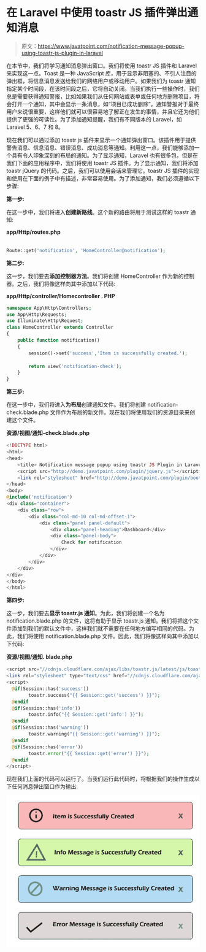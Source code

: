# 在 Laravel 中使用 toastr JS 插件弹出通知消息

> 原文：<https://www.javatpoint.com/notification-message-popup-using-toastr-js-plugin-in-laravel>

在本节中，我们将学习通知消息弹出窗口。我们将使用 toastr JS 插件和 Laravel 来实现这一点。Toast 是一种 JavaScript 库，用于显示非阻塞的、不引人注目的弹出框，将信息消息发送给我们的网络用户或移动用户。如果我们为 toastr 通知指定某个时间段，在该时间段之后，它将自动关闭。当我们执行一些操作时，我们总是需要获得通知警报，比如如果我们从任何网站或表单或任何地方删除项目，将会打开一个通知，其中会显示一条消息，如“项目已成功删除”。通知警报对于最终用户来说很重要，这样他们就可以很容易地了解正在发生的事情，并且它还为他们提供了更强的可读性。为了添加通知提醒，我们有不同版本的 Laravel，如 Laravel 5、6、7 和 8。

现在我们可以通过添加 toastr js 插件来显示一个通知弹出窗口。该插件用于提供警告消息、信息消息、错误消息、成功消息等通知。利用这一点，我们能够添加一个具有令人印象深刻的布局的通知。为了显示通知，Laravel 也有很多包，但是在我们下面的应用程序中，我们将使用 toastr JS 插件。为了显示通知，我们将添加 toastr jQuery 的代码。之后，我们可以使用会话来管理它。toastr JS 插件的实现和使用在下面的例子中有描述，非常容易使用。为了添加通知，我们必须遵循以下步骤:

**第一步:**

在这一步中，我们将进入**创建新路线**。这个新的路由将用于测试这样的 toastr 通知:

**app/Http/routes.php**

```php

Route::get('notification', 'HomeController@notification');

```

**第二步:**

这一步，我们要去**添加控制器方法**。我们将创建 HomeController 作为新的控制器。之后，我们将像这样向其中添加以下代码:

**app/Http/controller/Homecontroller . PHP**

```php
namespace App\Http\Controllers;
use App\Http\Requests;
use Illuminate\Http\Request;
class HomeController extends Controller
{
    public function notification()
    {
        session()->set('success','Item is successfully created.');

        return view('notification-check');
    }	
}

```

**第三步:**

在这一步中，我们将进入**为布局**创建通知文件。我们将创建 notification-check.blade.php 文件作为布局的新文件。现在我们将使用我们的资源目录来创建这个文件。

**资源/视图/通知-check.blade.php**

```php
<!DOCTYPE html>
<html>
<head>
    <title> Notification message popup using toastr JS Plugin in Laravel</title>
    <script src="http://demo.javatpoint.com/plugin/jquery.js"></script>
    <link rel="stylesheet" href="http://demo.javatpoint.com/plugin/bootstrap-3.min.css">
</head>
<body>
@include('notification')
<div class="container">
    <div class="row">
        <div class="col-md-10 col-md-offset-1">
            <div class="panel panel-default">
                <div class="panel-heading">Dashboard</div>
                <div class="panel-body">
                    Check for notification
                </div>
            </div>
        </div>
    </div>
</div>
</body>
</html>

```

**第四步:**

这一步，我们要去**显示 toastr.js 通知**。为此，我们将创建一个名为 notification.blade.php 的文件，这将有助于显示 toastr.js 通知。我们将把这个文件添加到我们的默认文件中，这样我们就不需要在任何地方编写相同的代码。为此，我们将使用 notification.blade.php 文件。因此，我们将像这样向其中添加以下代码:

**资源/视图/通知. blade.php**

```php
<script src="//cdnjs.cloudflare.com/ajax/libs/toastr.js/latest/js/toastr.js"></script>
<link rel="stylesheet" type="text/css" href="//cdnjs.cloudflare.com/ajax/libs/toastr.js/latest/css/toastr.css">
<script>
  @if(Session::has('success'))
  		toastr.success("{{ Session::get('success') }}");
  @endif
  @if(Session::has('info'))
  		toastr.info("{{ Session::get('info') }}");
  @endif
  @if(Session::has('warning'))
  		toastr.warning("{{ Session::get('warning') }}");
  @endif
  @if(Session::has('error'))
  		toastr.error("{{ Session::get('error') }}");
  @endif
</script>

```

现在我们上面的代码可以运行了。当我们运行此代码时，将根据我们的操作生成以下任何消息弹出窗口作为输出:

![Notification message popup using toastr JS plugin in Laravel](img/dd280a9c48b9610d4123a9a9335a4566.png)
